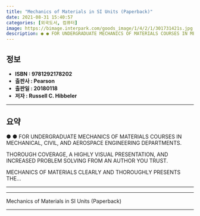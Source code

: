 ```yaml
---
title: "Mechanics of Materials in SI Units (Paperback)"
date: 2021-08-31 15:40:57
categories: [외국도서, 컴퓨터]
image: https://bimage.interpark.com/goods_image/1/4/2/1/301731421s.jpg
description: ● ● FOR UNDERGRADUATE MECHANICS OF MATERIALS COURSES IN MECHANICAL, CIVIL, AND AEROSPACE ENGINEERING DEPARTMENTS. THOROUGH COVERAGE, A HIGHLY VISUAL PRESENTA
---
```


## **정보**

- **ISBN : 9781292178202**
- **출판사 : Pearson**
- **출판일 : 20180118**
- **저자 : Russell C. Hibbeler**

------



## **요약**

●  ●  FOR UNDERGRADUATE MECHANICS OF MATERIALS COURSES IN MECHANICAL, CIVIL, AND AEROSPACE ENGINEERING DEPARTMENTS.

THOROUGH COVERAGE, A HIGHLY VISUAL PRESENTATION, AND INCREASED PROBLEM SOLVING FROM AN AUTHOR YOU TRUST.

MECHANICS OF MATERIALS CLEARLY AND THOROUGHLY PRESENTS THE... 

------



------


Mechanics of Materials in SI Units (Paperback) 

------


